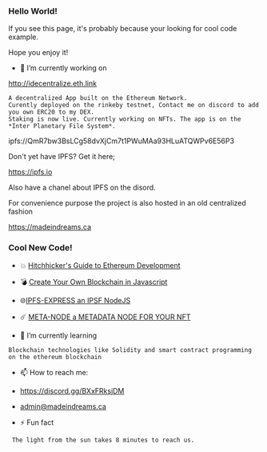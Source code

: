 ### Hello World!

If you see this page, it's probably because your looking for cool code example.

Hope you enjoy it!

- 🔭 I’m currently working on

http://idecentralize.eth.link
```
A decentralized App built on the Ethereum Network.
Curently deployed on the rinkeby testnet, Contact me on discord to add you own ERC20 to my DEX.
Staking is now live. Currently working on NFTs. The app is on the *Inter Planetary File System*.
```

ipfs://QmR7bw3BsLCg58dvXjCm7t1PWuMAa93HLuATQWPv6E56P3

Don't yet have IPFS? Get it here;

https://ipfs.io

Also have a chanel about IPFS on the disord.

For convenience purpose the project is also hosted in an old centralized fashion

https://madeindreams.ca

### Cool New Code!

- :collision: [Hitchhicker's Guide to Ethereum Development](https://github.com/Madeindreams/hitch-eth-dev)
- :bomb: [Create Your Own Blockchain in Javascript](https://github.com/Madeindreams/mdtn)
- :globe_with_meridians:[IPFS-EXPRESS an IPSF NodeJS](https://github.com/Madeindreams/ipfs-express)
- :comet: [META-NODE a METADATA NODE FOR YOUR NFT](https://github.com/Madeindreams/ipfs-express)


- 🌱 I’m currently learning

``` Blockchain technologies like Solidity and smart contract programming on the ethereum blockchain ```


- 📫 How to reach me:

- https://discord.gg/BXxFRksjDM
- admin@madeindreams.ca


- ⚡ Fun fact 

``` The light from the sun takes 8 minutes to reach us.```


